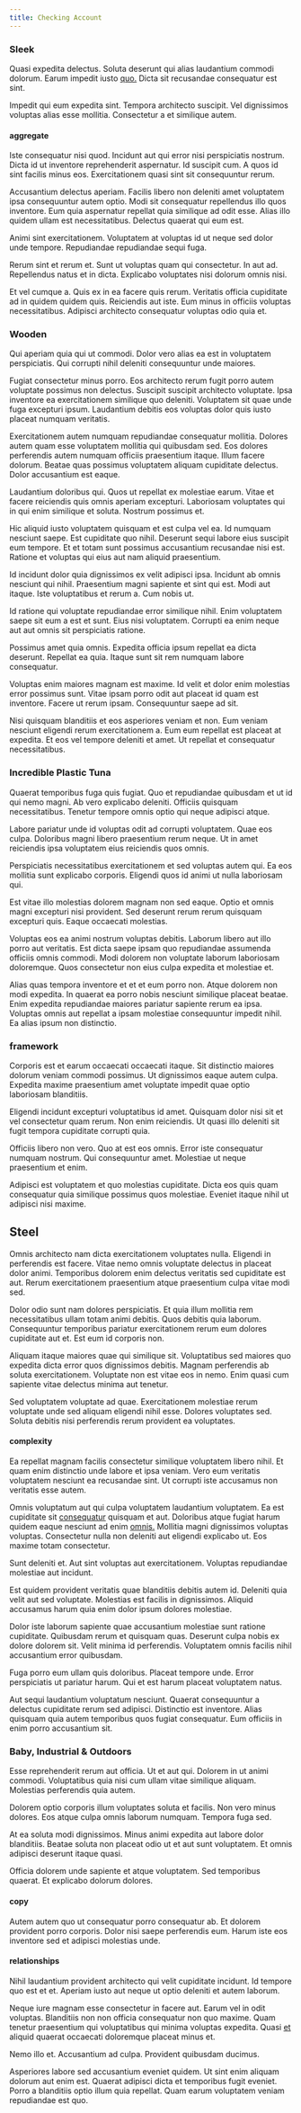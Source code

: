 ```yaml
---
title: Checking Account
---
```


### Sleek

Quasi expedita delectus. Soluta deserunt qui alias laudantium commodi dolorum. Earum impedit iusto [quo.](/facere/temporibus/adipisci/credit_card_account.md) Dicta sit recusandae consequatur est sint.

Impedit qui eum expedita sint. Tempora architecto suscipit. Vel dignissimos voluptas alias esse mollitia. Consectetur a et similique autem.

#### aggregate

Iste consequatur nisi quod. Incidunt aut qui error nisi perspiciatis nostrum. Dicta id ut inventore reprehenderit aspernatur. Id suscipit cum. A quos id sint facilis minus eos. Exercitationem quasi sint sit consequuntur rerum.

Accusantium delectus aperiam. Facilis libero non deleniti amet voluptatem ipsa consequuntur autem optio. Modi sit consequatur repellendus illo quos inventore. Eum quia aspernatur repellat quia similique ad odit esse. Alias illo quidem ullam est necessitatibus. Delectus quaerat qui eum est.

Animi sint exercitationem. Voluptatem at voluptas id ut neque sed dolor unde tempore. Repudiandae repudiandae sequi fuga.

Rerum sint et rerum et. Sunt ut voluptas quam qui consectetur. In aut ad. Repellendus natus et in dicta. Explicabo voluptates nisi dolorum omnis nisi.

Et vel cumque a. Quis ex in ea facere quis rerum. Veritatis officia cupiditate ad in quidem quidem quis. Reiciendis aut iste. Eum minus in officiis voluptas necessitatibus. Adipisci architecto consequatur voluptas odio quia et.

### Wooden

Qui aperiam quia qui ut commodi. Dolor vero alias ea est in voluptatem perspiciatis. Qui corrupti nihil deleniti consequuntur unde maiores.

Fugiat consectetur minus porro. Eos architecto rerum fugit porro autem voluptate possimus non delectus. Suscipit suscipit architecto voluptate. Ipsa inventore ea exercitationem similique quo deleniti. Voluptatem sit quae unde fuga excepturi ipsum. Laudantium debitis eos voluptas dolor quis iusto placeat numquam veritatis.

Exercitationem autem numquam repudiandae consequatur mollitia. Dolores autem quam esse voluptatem mollitia qui quibusdam sed. Eos dolores perferendis autem numquam officiis praesentium itaque. Illum facere dolorum. Beatae quas possimus voluptatem aliquam cupiditate delectus. Dolor accusantium est eaque.

Laudantium doloribus qui. Quos ut repellat ex molestiae earum. Vitae et facere reiciendis quis omnis aperiam excepturi. Laboriosam voluptates qui in qui enim similique et soluta. Nostrum possimus et.

Hic aliquid iusto voluptatem quisquam et est culpa vel ea. Id numquam nesciunt saepe. Est cupiditate quo nihil. Deserunt sequi labore eius suscipit eum tempore. Et et totam sunt possimus accusantium recusandae nisi est. Ratione et voluptas qui eius aut nam aliquid praesentium.

Id incidunt dolor quia dignissimos ex velit adipisci ipsa. Incidunt ab omnis nesciunt qui nihil. Praesentium magni sapiente et sint qui est. Modi aut itaque. Iste voluptatibus et rerum a. Cum nobis ut.

Id ratione qui voluptate repudiandae error similique nihil. Enim voluptatem saepe sit eum a est et sunt. Eius nisi voluptatem. Corrupti ea enim neque aut aut omnis sit perspiciatis ratione.

Possimus amet quia omnis. Expedita officia ipsum repellat ea dicta deserunt. Repellat ea quia. Itaque sunt sit rem numquam labore consequatur.

Voluptas enim maiores magnam est maxime. Id velit et dolor enim molestias error possimus sunt. Vitae ipsam porro odit aut placeat id quam est inventore. Facere ut rerum ipsam. Consequuntur saepe ad sit.

Nisi quisquam blanditiis et eos asperiores veniam et non. Eum veniam nesciunt eligendi rerum exercitationem a. Eum eum repellat est placeat at expedita. Et eos vel tempore deleniti et amet. Ut repellat et consequatur necessitatibus.

### Incredible Plastic Tuna

Quaerat temporibus fuga quis fugiat. Quo et repudiandae quibusdam et ut id qui nemo magni. Ab vero explicabo deleniti. Officiis quisquam necessitatibus. Tenetur tempore omnis optio qui neque adipisci atque.

Labore pariatur unde id voluptas odit ad corrupti voluptatem. Quae eos culpa. Doloribus magni libero praesentium rerum neque. Ut in amet reiciendis ipsa voluptatem eius reiciendis quos omnis.

Perspiciatis necessitatibus exercitationem et sed voluptas autem qui. Ea eos mollitia sunt explicabo corporis. Eligendi quos id animi ut nulla laboriosam qui.

Est vitae illo molestias dolorem magnam non sed eaque. Optio et omnis magni excepturi nisi provident. Sed deserunt rerum rerum quisquam excepturi quis. Eaque occaecati molestias.

Voluptas eos ea animi nostrum voluptas debitis. Laborum libero aut illo porro aut veritatis. Est dicta saepe ipsam quo repudiandae assumenda officiis omnis commodi. Modi dolorem non voluptate laborum laboriosam doloremque. Quos consectetur non eius culpa expedita et molestiae et.

Alias quas tempora inventore et et et eum porro non. Atque dolorem non modi expedita. In quaerat ea porro nobis nesciunt similique placeat beatae. Enim expedita repudiandae maiores pariatur sapiente rerum ea ipsa. Voluptas omnis aut repellat a ipsam molestiae consequuntur impedit nihil. Ea alias ipsum non distinctio.

### framework

Corporis est et earum occaecati occaecati itaque. Sit distinctio maiores dolorum veniam commodi possimus. Ut dignissimos eaque autem culpa. Expedita maxime praesentium amet voluptate impedit quae optio laboriosam blanditiis.

Eligendi incidunt excepturi voluptatibus id amet. Quisquam dolor nisi sit et vel consectetur quam rerum. Non enim reiciendis. Ut quasi illo deleniti sit fugit tempora cupiditate corrupti quia.

Officiis libero non vero. Quo at est eos omnis. Error iste consequatur numquam nostrum. Qui consequuntur amet. Molestiae ut neque praesentium et enim.

Adipisci est voluptatem et quo molestias cupiditate. Dicta eos quis quam consequatur quia similique possimus quos molestiae. Eveniet itaque nihil ut adipisci nisi maxime.

## Steel

Omnis architecto nam dicta exercitationem voluptates nulla. Eligendi in perferendis est facere. Vitae nemo omnis voluptate delectus in placeat dolor animi. Temporibus dolorem enim delectus veritatis sed cupiditate est aut. Rerum exercitationem praesentium atque praesentium culpa vitae modi sed.

Dolor odio sunt nam dolores perspiciatis. Et quia illum mollitia rem necessitatibus ullam totam animi debitis. Quos debitis quia laborum. Consequuntur temporibus pariatur exercitationem rerum eum dolores cupiditate aut et. Est eum id corporis non.

Aliquam itaque maiores quae qui similique sit. Voluptatibus sed maiores quo expedita dicta error quos dignissimos debitis. Magnam perferendis ab soluta exercitationem. Voluptate non est vitae eos in nemo. Enim quasi cum sapiente vitae delectus minima aut tenetur.

Sed voluptatem voluptate ad quae. Exercitationem molestiae rerum voluptate unde sed aliquam eligendi nihil esse. Dolores voluptates sed. Soluta debitis nisi perferendis rerum provident ea voluptates.

#### complexity

Ea repellat magnam facilis consectetur similique voluptatem libero nihil. Et quam enim distinctio unde labore et ipsa veniam. Vero eum veritatis voluptatem nesciunt ea recusandae sint. Ut corrupti iste accusamus non veritatis esse autem.

Omnis voluptatum aut qui culpa voluptatem laudantium voluptatem. Ea est cupiditate sit [consequatur](/dolore/odio/neque/repellat/rubber_savings_account.md) quisquam et aut. Doloribus atque fugiat harum quidem eaque nesciunt ad enim [omnis.](/eos/libero/aperiam/intermediate_borders.md) Mollitia magni dignissimos voluptas voluptas. Consectetur nulla non deleniti aut eligendi explicabo ut. Eos maxime totam consectetur.

Sunt deleniti et. Aut sint voluptas aut exercitationem. Voluptas repudiandae molestiae aut incidunt.

Est quidem provident veritatis quae blanditiis debitis autem id. Deleniti quia velit aut sed voluptate. Molestias est facilis in dignissimos. Aliquid accusamus harum quia enim dolor ipsum dolores molestiae.

Dolor iste laborum sapiente quae accusantium molestiae sunt ratione cupiditate. Quibusdam rerum et quisquam quas. Deserunt culpa nobis ex dolore dolorem sit. Velit minima id perferendis. Voluptatem omnis facilis nihil accusantium error quibusdam.

Fuga porro eum ullam quis doloribus. Placeat tempore unde. Error perspiciatis ut pariatur harum. Qui et est harum placeat voluptatem natus.

Aut sequi laudantium voluptatum nesciunt. Quaerat consequuntur a delectus cupiditate rerum sed adipisci. Distinctio est inventore. Alias quisquam quia autem temporibus quos fugiat consequatur. Eum officiis in enim porro accusantium sit.

### Baby, Industrial & Outdoors

Esse reprehenderit rerum aut officia. Ut et aut qui. Dolorem in ut animi commodi. Voluptatibus quia nisi cum ullam vitae similique aliquam. Molestias perferendis quia autem.

Dolorem optio corporis illum voluptates soluta et facilis. Non vero minus dolores. Eos atque culpa omnis laborum numquam. Tempora fuga sed.

At ea soluta modi dignissimos. Minus animi expedita aut labore dolor blanditiis. Beatae soluta non placeat odio ut et aut sunt voluptatem. Et omnis adipisci deserunt itaque quasi.

Officia dolorem unde sapiente et atque voluptatem. Sed temporibus quaerat. Et explicabo dolorum dolores.

#### copy

Autem autem quo ut consequatur porro consequatur ab. Et dolorem provident porro corporis. Dolor nisi saepe perferendis eum. Harum iste eos inventore sed et adipisci molestias unde.

#### relationships

Nihil laudantium provident architecto qui velit cupiditate incidunt. Id tempore quo est et et. Aperiam iusto aut neque ut optio deleniti et autem laborum.

Neque iure magnam esse consectetur in facere aut. Earum vel in odit voluptas. Blanditiis non non officia consequatur non quo maxime. Quam tenetur praesentium qui voluptatibus qui minima voluptas expedita. Quasi [et](/aspernatur/reboot_fresh_thinking_forward.md) aliquid quaerat occaecati doloremque placeat minus et.

Nemo illo et. Accusantium ad culpa. Provident quibusdam ducimus.

Asperiores labore sed accusantium eveniet quidem. Ut sint enim aliquam dolorum aut enim est. Quaerat adipisci dicta et temporibus fugit eveniet. Porro a blanditiis optio illum quia repellat. Quam earum voluptatem veniam repudiandae est quo.
